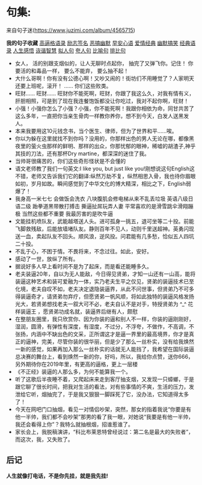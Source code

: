 # 句集:

来自句子迷(https://www.juzimi.com/album/4565715) 

**我的句子收藏**
[高逼格语录](sentence01.md)
[励志签名](sentence02.md)
[恶搞幽默](sentence03.md)
[早安心语](sentence04.md)
[爱情经典](sentence05.md)
[幽默搞笑](sentence06.md)
[经典语录](sentence07.md)
[人生感悟](sentence08.md)
[诙谐智慧](sentence09.md)
[拟人句](sentence10.md)
[夸人句](sentence11.md)
[比喻句](sentence12.md)
[排比句](sentence13.md)

- 女人， 活的别跟支烟似的，让人无聊时点起你， 抽完了又弹飞你。记住！ 你要活的和毒品一样， 要么不能弃， 要么抽不起！ 
- 大什么哥啊！你有没有公德心啊！又吵又闹的！街坊们不用睡觉了？人家明天还要上班呢，滚开！ …… 你们这些败类。
- 旺财...... 旺财...... 旺财你不能死啊，旺财，你跟了我这么久，对我有情有义，肝胆相照，可是到了现在我连餐饱饭都没让你吃过，我对不起你啊，旺财！
- 小强！小强你怎么了小强？小强，你不能死啊！我跟你相依为命，同甘共苦了这么多年，一直把你当亲生骨肉一样教你养你，想不到今天，白发人送黑发人。
- 本来我要用这10元钱念书，当个医生、律师，但为了世界和平……唉。
- 你以为躲在这里就找不到你吗？没用的，你那样出色的男人无论在哪，都像黑夜里的萤火虫那样的鲜明、那样的出众，你那忧郁的眼神，稀嘘的胡渣子,神乎其技的刀法，还有那杯Dry martine，都深深的迷住了我。
- 当帅哥很痛苦的，你们这些奇形怪状是不会懂的
- 语文老师教了我们一句英文:I like you, but just like you!刚想说这句English这不错，老师又告诉我们它的翻译:纵然万劫不复，纵然相思入骨，我也待你眉眼如初，岁月如故。瞬间感觉到了中华文化的博大精深，相比之下，English弱爆了！
- 我身高一米七七 会做饭会洗衣 八块腹肌会修电梯从来不乱丢垃圾 英语八级日语二级 跆拳道黑带散打搏击 撕逼扯屌玩弄人妻 平常喜欢的是滑雪跳伞滑翔蹦极 当然这些都不重要 我最厉害的是吹牛逼
- 文能挂机喷队友，武能越塔送人头。进可孤身一挑五，退可坐等二十投。前能飞脚救残敌，后能放墙堵队友。静则百年不见人，动则千里送超神。英勇闪现送一血，卖起队友不回头。顺风浪，逆风投。问君能有几多愁，恰似五人四坑二十投。
- 不乱于心，不困于情。不畏将来，不念过往。如此，安好。
- 感动了一世，放纵了所有。
- 据说好多人早上看时间不是为了起床，而是看还能睡多久。
- 老夫装逼20年，自以为无人能敌，今日得见贤弟，才知一山还有一山高，能将装逼这种艺术和装可爱融为一体，实乃老夫生平之仅见，贤弟的装逼技术已至化境，老夫自叹不如，老夫决定退隐装逼界，从此不问世事，但贤弟乃不可多得装逼奇才，请贤弟勿弃疗，但愿贤弟一帆风顺，将如此独特的装逼风格发扬光大，若贤弟想找老夫一叙大可不必，老夫自认不是对手，特授贤弟为 ^_^ 花样装逼王 ，愿贤弟功成名就，装逼界后继有人，颇慰
- 在整朋友圈里，我只欣赏你、因为你装的逼和别人不一样，你装的逼刚刚好，湿润，圆滑，有弹性有深度，有湿度，不过分，不浮夸，不做作，不高调，不张扬，内涵中不缺出色的文采，正所谓这才是逼一界里的最高境界，你才是真正的逼神，完美，尽管你装的很华丽，但是少了那么一丝朴实，没有给我焕然一新的感觉，如果再加入那么一丝朴实的话就无人能挡了，我希望在国际装逼总决赛的舞台上，看到焕然一新的你，好吗，所以，我给你点赞，送你666，另外期待你在2019年里，有更高的逼格，更上一层楼
- 《不正经》装逼的人那么多，为何不能算我一个。
- 听了这歌后半夜睡不着，又爬起床来走到客厅抽支烟，又发现一只蟑螂，于是跟它聊了很长时间，把我对生活的看法，对有些事情的不爽，生活的压力，发泄给它听，烟抽完了，于是我又狠狠一脚踩死了它，没办法，它知道得太多了！
- 今天在网吧门口抽烟，看见一对情侣吵架，突然，那女的指着我说“你要是有他一半帅，我们都不会吵架”那男的看了我一眼，对她说“我要是有他一半帅，我还会看得上你”？我特么就抽根烟，招谁惹谁了。
- 家长会上，我脱稿演讲，“科比布莱恩特曾经说过：第二名是最大的失败者”，而这次，我，又失败了。
## 后记
**人生就像打电话，不是你先挂，就是我先挂!**
